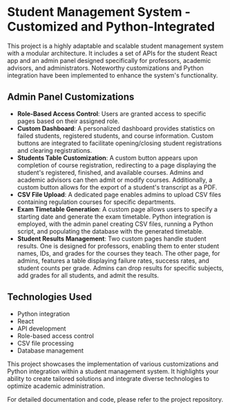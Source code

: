 # Student Management System - Customized and Python-Integrated

This project is a highly adaptable and scalable student management system with a modular architecture. It includes a set of APIs for the student React app and an admin panel designed specifically for professors, academic advisors, and administrators. Noteworthy customizations and Python integration have been implemented to enhance the system's functionality.

## Admin Panel Customizations

- **Role-Based Access Control**: Users are granted access to specific pages based on their assigned role.
- **Custom Dashboard**: A personalized dashboard provides statistics on failed students, registered students, and course information. Custom buttons are integrated to facilitate opening/closing student registrations and clearing registrations.
- **Students Table Customization**: A custom button appears upon completion of course registration, redirecting to a page displaying the student's registered, finished, and available courses. Admins and academic advisors can then admit or modify courses. Additionally, a custom button allows for the export of a student's transcript as a PDF.
- **CSV File Upload**: A dedicated page enables admins to upload CSV files containing regulation courses for specific departments.
- **Exam Timetable Generation**: A custom page allows users to specify a starting date and generate the exam timetable. Python integration is employed, with the admin panel creating CSV files, running a Python script, and populating the database with the generated timetable.
- **Student Results Management**: Two custom pages handle student results. One is designed for professors, enabling them to enter student names, IDs, and grades for the courses they teach. The other page, for admins, features a table displaying failure rates, success rates, and student counts per grade. Admins can drop results for specific subjects, add grades for all students, and admit the results.

## Technologies Used

- Python integration
- React
- API development
- Role-based access control
- CSV file processing
- Database management

This project showcases the implementation of various customizations and Python integration within a student management system. It highlights your ability to create tailored solutions and integrate diverse technologies to optimize academic administration.

For detailed documentation and code, please refer to the project repository.
